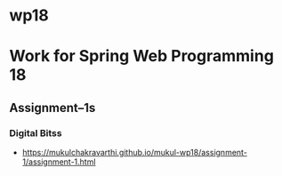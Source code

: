 # wp18
# Work for Spring Web Programming 18

## Assignment–1s

### Digital Bitss
* https://mukulchakravarthi.github.io/mukul-wp18/assignment-1/assignment-1.html
